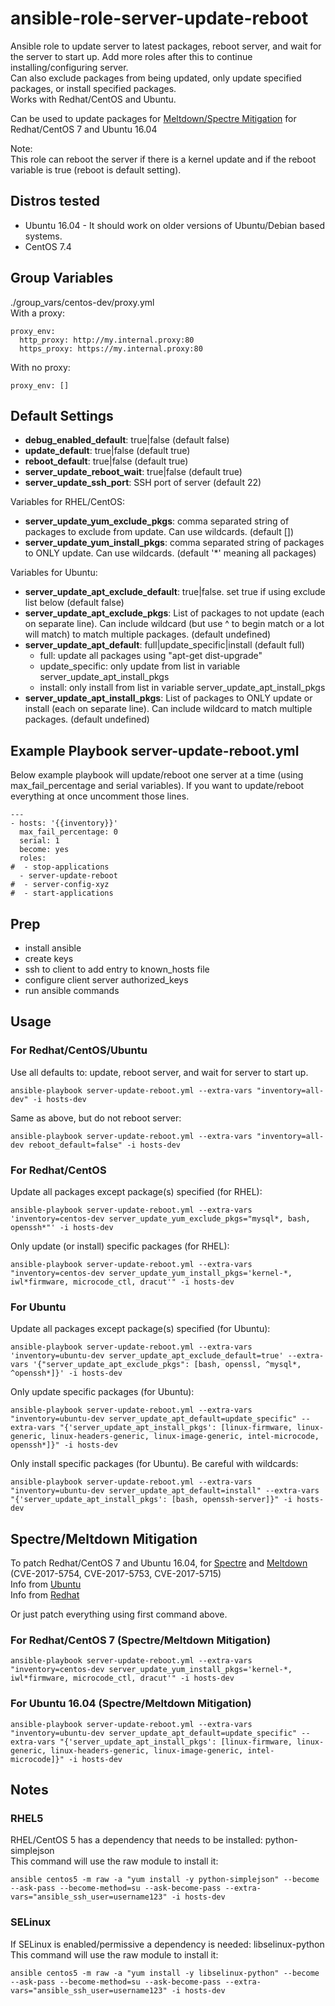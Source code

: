 # ansible-role-server-update-reboot

Ansible role to update server to latest packages, reboot server, and wait for the server to start up. Add more roles after this to continue installing/configuring server.  
Can also exclude packages from being updated, only update specified packages, or install specified packages.  
Works with Redhat/CentOS and Ubuntu.  

Can be used to update packages for [Meltdown/Spectre Mitigation](#spectremeltdown-mitigation) for Redhat/CentOS 7 and Ubuntu 16.04  

Note:  
This role can reboot the server if there is a kernel update and if the reboot variable is true (reboot is default setting).


Distros tested
------------

* Ubuntu 16.04 - It should work on older versions of Ubuntu/Debian based systems.
* CentOS 7.4


Group Variables
------------

./group_vars/centos-dev/proxy.yml  
With a proxy:
```
proxy_env:
  http_proxy: http://my.internal.proxy:80
  https_proxy: https://my.internal.proxy:80
```

With no proxy:
```
proxy_env: []
```


Default Settings
------------

- **debug_enabled_default**: true|false (default false)
- **update_default**: true|false (default true)
- **reboot_default**: true|false (default true)
- **server_update_reboot_wait**: true|false (default true)
- **server_update_ssh_port**: SSH port of server (default 22)

Variables for RHEL/CentOS:
- **server_update_yum_exclude_pkgs**: comma separated string of packages to exclude from update. Can use wildcards. (default [])
- **server_update_yum_install_pkgs**: comma separated string of packages to ONLY update. Can use wildcards. (default '*' meaning all packages)

Variables for Ubuntu:
- **server_update_apt_exclude_default**: true|false. set true if using exclude list below (default false)
- **server_update_apt_exclude_pkgs**: List of packages to not update (each on separate line). Can include wildcard (but use ^ to begin match or a lot will match) to match multiple packages. (default undefined)
- **server_update_apt_default**: full|update_specific|install (default full)
  - full: update all packages using "apt-get dist-upgrade"
  - update_specific: only update from list in variable server_update_apt_install_pkgs
  - install: only install from list in variable server_update_apt_install_pkgs
- **server_update_apt_install_pkgs**: List of packages to ONLY update or install (each on separate line). Can include wildcard to match multiple packages. (default undefined)


Example Playbook server-update-reboot.yml
------------

Below example playbook will update/reboot one server at a time (using max_fail_percentage and serial variables). If you want to update/reboot everything at once uncomment those lines.
```
---
- hosts: '{{inventory}}'
  max_fail_percentage: 0
  serial: 1
  become: yes
  roles:
#  - stop-applications
  - server-update-reboot
#  - server-config-xyz
#  - start-applications
```


Prep
------------

- install ansible
- create keys
- ssh to client to add entry to known_hosts file
- configure client server authorized_keys
- run ansible commands

Usage
------------

### For Redhat/CentOS/Ubuntu

Use all defaults to: update, reboot server, and wait for server to start up.
```
ansible-playbook server-update-reboot.yml --extra-vars "inventory=all-dev" -i hosts-dev
```

Same as above, but do not reboot server:
```
ansible-playbook server-update-reboot.yml --extra-vars "inventory=all-dev reboot_default=false" -i hosts-dev
```

### For Redhat/CentOS

Update all packages except package(s) specified (for RHEL):
```
ansible-playbook server-update-reboot.yml --extra-vars 'inventory=centos-dev server_update_yum_exclude_pkgs="mysql*, bash, openssh*"' -i hosts-dev
```

Only update (or install) specific packages (for RHEL):
```
ansible-playbook server-update-reboot.yml --extra-vars "inventory=centos-dev server_update_yum_install_pkgs='kernel-*, iwl*firmware, microcode_ctl, dracut'" -i hosts-dev
```

### For Ubuntu

Update all packages except package(s) specified (for Ubuntu):
```
ansible-playbook server-update-reboot.yml --extra-vars 'inventory=ubuntu-dev server_update_apt_exclude_default=true' --extra-vars '{"server_update_apt_exclude_pkgs": [bash, openssl, ^mysql*, ^openssh*]}' -i hosts-dev
```

Only update specific packages (for Ubuntu):
```
ansible-playbook server-update-reboot.yml --extra-vars "inventory=ubuntu-dev server_update_apt_default=update_specific" --extra-vars "{'server_update_apt_install_pkgs': [linux-firmware, linux-generic, linux-headers-generic, linux-image-generic, intel-microcode, openssh*]}" -i hosts-dev
```

Only install specific packages (for Ubuntu). Be careful with wildcards:
```
ansible-playbook server-update-reboot.yml --extra-vars "inventory=ubuntu-dev server_update_apt_default=install" --extra-vars "{'server_update_apt_install_pkgs': [bash, openssh-server]}" -i hosts-dev
```


## Spectre/Meltdown Mitigation

To patch Redhat/CentOS 7 and Ubuntu 16.04, for [Spectre](https://spectreattack.com/) and [Meltdown](https://meltdownattack.com/) (CVE-2017-5754, CVE-2017-5753, CVE-2017-5715)  
Info from [Ubuntu](https://wiki.ubuntu.com/SecurityTeam/KnowledgeBase/SpectreAndMeltdown)  
Info from [Redhat](https://access.redhat.com/security/vulnerabilities/speculativeexecution)  

Or just patch everything using first command above.  

### For Redhat/CentOS 7 (Spectre/Meltdown Mitigation)
```
ansible-playbook server-update-reboot.yml --extra-vars "inventory=centos-dev server_update_yum_install_pkgs='kernel-*, iwl*firmware, microcode_ctl, dracut'" -i hosts-dev
```

### For Ubuntu 16.04 (Spectre/Meltdown Mitigation)
```
ansible-playbook server-update-reboot.yml --extra-vars "inventory=ubuntu-dev server_update_apt_default=update_specific" --extra-vars "{'server_update_apt_install_pkgs': [linux-firmware, linux-generic, linux-headers-generic, linux-image-generic, intel-microcode]}" -i hosts-dev
```


## Notes
### RHEL5
RHEL/CentOS 5 has a dependency that needs to be installed: python-simplejson  
This command will use the raw module to install it:
```
ansible centos5 -m raw -a "yum install -y python-simplejson" --become --ask-pass --become-method=su --ask-become-pass --extra-vars="ansible_ssh_user=username123" -i hosts-dev
```

### SELinux
If SELinux is enabled/permissive a dependency is needed: libselinux-python  
This command will use the raw module to install it:
```
ansible centos5 -m raw -a "yum install -y libselinux-python" --become --ask-pass --become-method=su --ask-become-pass --extra-vars="ansible_ssh_user=username123" -i hosts-dev
```

